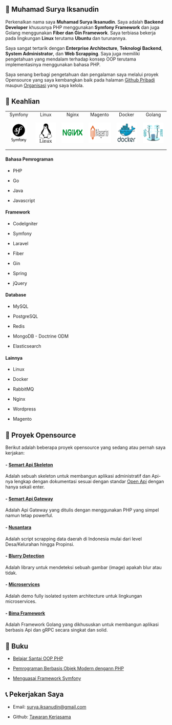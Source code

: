 ## 🧔 Muhamad Surya Iksanudin

Perkenalkan nama saya **Muhamad Surya Iksanudin**. Saya adalah **Backend Developer** khususnya PHP menggunakan **Symfony Framework** dan juga Golang menggunakan **Fiber dan Gin Framework**. Saya terbiasa bekerja pada lingkungan **Linux** terutama **Ubuntu** dan turunannya. 

Saya sangat tertarik dengan **Enterprise Architecture**, **Teknologi Backend**, **System Administrator**, dan **Web Scrapping**. Saya juga memiliki pengetahuan yang mendalam terhadap konsep OOP terutama implementasinya menggunakan bahasa PHP.

Saya senang berbagi pengetahuan dan pengalaman saya melalui proyek Opensource yang saya kembangkan baik pada halaman [Github Pribadi](https://github.com/ad3n) maupun [Organisasi](https://github.com/KejawenLab) yang saya kelola.

## 🤖 Keahlian

<table>
  <tbody width="100%">
    <tr valign="top">
      <td width="16.7%" align="center" style="padding-bottom: 17px">
        <span>Symfony</span><br><br> 
        <img height="64px" src="https://github.com/ad3n/ad3n/blob/master/assets/symfony.png">
      </td>
      <td width="16.7%" align="center">
        <span>Linux</span><br><br> 
        <img height="64px" src="https://github.com/ad3n/ad3n/blob/master/assets/linux.png">
      </td>
      <td width="16.7%" align="center">
        <span>Nginx</span><br><br> 
        <img height="64px" src="https://github.com/ad3n/ad3n/blob/master/assets/nginx.png">
      </td>
      <td width="16.7%" align="center">
        <span>Magento</span><br><br> 
        <img height="64px" src="https://github.com/ad3n/ad3n/blob/master/assets/magento.png">
      </td>
      <td width="16.7%" align="center">
        <span>Docker</span><br><br> 
        <img height="64px" src="https://github.com/ad3n/ad3n/blob/master/assets/docker.png">
      </td>
      <td width="16.7%" align="center">
        <span>Golang</span><br><br> 
        <img height="64px" src="https://github.com/ad3n/ad3n/blob/master/assets/golang.png">
      </td>
    </tr>
  </tbody>
</table>

#### Bahasa Pemrograman

- PHP

- Go

- Java

- Javascript

#### Framework

- CodeIgniter

- Symfony

- Laravel

- Fiber

- Gin

- Spring

- jQuery


#### Database

- MySQL

- PostgreSQL

- Redis

- MongoDB - Doctrine ODM

- Elasticsearch


#### Lainnya

- Linux

- Docker

- RabbitMQ

- Nginx

- Wordpress

- Magento

## 👷 Proyek Opensource

Berikut adalah beberapa proyek opensource yang sedang atau pernah saya kerjakan:

#### - [Semart Api Skeleton](https://github.com/KejawenLab/SemartApiSkeleton)

Adalah sebuah skeleton untuk membangun aplikasi administratif dan Api-nya lengkap dengan dokumentasi sesuai dengan standar [Open Api](https://swagger.io/specification) dengan hanya sekali enter.

#### - [Semart Api Gateway](https://github.com/KejawenLab/SemartApiGateway)

Adalah Api Gateway yang ditulis dengan menggunakan PHP yang simpel namun tetap powerful.

#### - [Nusantara](https://github.com/KejawenLab/Nusantara)

Adalah script scrapping data daerah di Indonesia mulai dari level Desa/Kelurahan hingga Propinsi.

#### - [Blurry Detection](https://github.com/KejawenLab/BlurryDetection)

Adalah library untuk mendeteksi sebuah gambar (image) apakah blur atau tidak.

#### - [Microservices](https://github.com/ad3n/Microservices)

Adalah demo fully isolated system architecture untuk lingkungan microservices.

#### - [Bima Framework](https://github.com/bimalabs)

Adalah Framework Golang yang dikhususkan untuk membangun aplikasi berbasis Api dan gRPC secara singkat dan solid.


## 📝 Buku

- [Belajar Santai OOP PHP](https://play.google.com/store/books/details/Muhamad_Surya_Iksanudin_Belajar_Santai_OOP_PHP?id=CZeiDwAAQBAJ)

- [Pemrograman Berbasis Objek Modern dengann PHP](https://play.google.com/store/books/details/Muhamad_Surya_Iksanudin_Pemrograman_Berbasis_Objek?id=CZeiDwAAQBAJ)

- [Menguasai Framework Symfony](https://play.google.com/store/books/details/Muhamad_Surya_Iksanudin_Menguasai_Framework_Symfon?id=CZeiDwAAQBAJ)

## 📞 Pekerjakan Saya

- Email: [surya.iksanudin@gmail.com](mailto:surya.iksanudin@gmail.com)

- Github: [Tawaran Kerjasama](https://github.com/ad3n/ad3n/issues/new)

